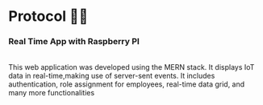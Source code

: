 <h1 style="font-weight: bold; ">Protocol 🦠😷</h1>
<h3>Real Time App with Raspberry PI</h3>

<br>

<body>This web application was developed using the MERN stack. 
  It displays IoT data in real-time,making use of server-sent events. 
  It includes authentication, role assignment for employees, real-time data grid, and many more functionalities </body>
